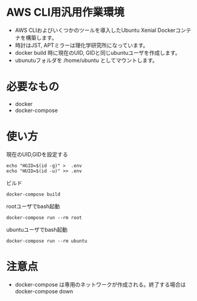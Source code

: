 # AWS CLI用汎用作業環境

* AWS CLIおよびいくつかのツールを導入したUbuntu Xenial Dockerコンテナを構築します。
* 時計はJST, APTミラーは理化学研究所になっています。
* docker build 時に現在のUID, GIDと同じubuntuユーザを作成します。
* ubunutuフォルダを /home/ubuntu としてマウントします。

# 必要なもの

* docker
* docker-compose

# 使い方

現在のUID,GIDを設定する

	echo "HGID=$(id -g)" >  .env
	echo "HUID=$(id -u)" >> .env

ビルド

	docker-compose build

rootユーザでbash起動

	docker-compose run --rm root


ubuntuユーザでbash起動

	docker-compose run --rm ubuntu

# 注意点

* docker-compose は専用のネットワークが作成される。終了する場合は docker-compose down

